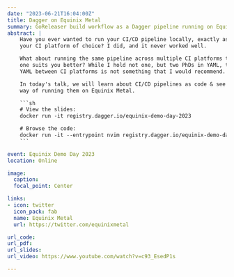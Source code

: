 ```yaml
---
date: "2023-06-21T16:04:00Z"
title: Dagger on Equinix Metal
summary: GoReleaser build workflow as a Dagger pipeline running on Equinix Metal
abstract: |
    Have you ever wanted to run your CI/CD pipeline locally, exactly as it runs in
    your CI platform of choice? I did, and it never worked well.

    What about running the same pipeline across multiple CI platforms to see which
    one suits you better? While I hold not one, but two PhDs in YAML, translating
    YAML between CI platforms is not something that I would recommend.

    In today's talk, we will learn about CI/CD pipelines as code & see my preferred
    way of running them on Equinix Metal.

    ```sh
    # View the slides:
    docker run -it registry.dagger.io/equinix-demo-day-2023

    # Browse the code:
    docker run -it --entrypoint nvim registry.dagger.io/equinix-demo-day-2023 .
    ```

event: Equinix Demo Day 2023
location: Online

image:
  caption:
  focal_point: Center

links:
- icon: twitter
  icon_pack: fab
  name: Equinix Metal
  url: https://twitter.com/equinixmetal

url_code:
url_pdf:
url_slides:
url_video: https://www.youtube.com/watch?v=c93_EsedP1s

---
```

